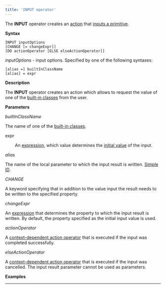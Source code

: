```yaml
---
title: 'INPUT operator'
---
```


The **INPUT** operator creates an [action](Actions.md) that [inputs a primitive](Primitive_input_INPUT_.md).

**Syntax**

    INPUT inputOptions 
    [CHANGE [= changeExpr]]
    [DO actionOperator [ELSE elseActionOperator]]

*inputOptions* - input options. Specified by one of the following syntaxes:

    [alias =] builtInClassName
    [alias] = expr

**Description**

The **INPUT** operator creates an action which allows to request the value of one of the [built-in classes](Built-in_classes.md) from the user.

**Parameters**

*builtInClassName*

The name of one of the [built-in classes](Built-in_classes.md). 

expr

        An [expression](Expression.md), which value determines the [initial value](Value-input_35520941.html#Valueinput-initial) of the input.

*alias*

The name of the local parameter to which the input result is written. [Simple ID](IDs_1573053.html#IDs-id).

*CHANGE*

A keyword specifying that in addition to the value input the result needs to be written to the specified property.

*changeExpr*

An [expression](Expression.md) that determines the property to which the input result is written. By default, the property specified as the initial input value is used.

*actionOperator*

A [context-dependent action operator](Action-operator_36307157.html#Actionoperator-contextdependent) that is executed if the input was completed successfully.

*elseActionOperator*

A [context-dependent action operator](Action-operator_36307157.html#Actionoperator-contextdependent) that is executed if the input was cancelled. The input result parameter cannot be used as parameters.

**Examples**

********************************************


  
